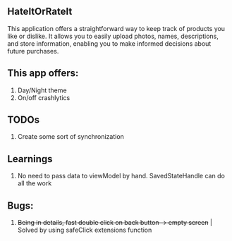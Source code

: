 ## HateItOrRateIt
This application offers a straightforward way to keep track of products you like or dislike. It allows you to easily upload photos, names, descriptions, and store information, enabling you to make informed decisions about future purchases.

## This app offers:
1) Day/Night theme
2) On/off crashlytics

## TODOs
1) Create some sort of synchronization

## Learnings
1. No need to pass data to viewModel by hand. SavedStateHandle can do all the work

## Bugs:
1. ~~Being in details, fast double click on back button -> empty screen~~ | Solved by using safeClick extensions function
